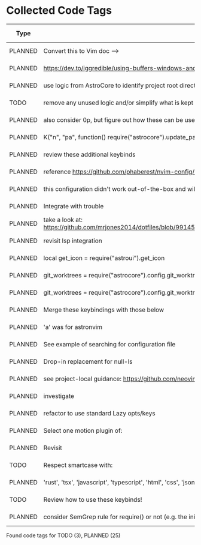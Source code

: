 # Collected Code Tags

| Type    | Comment                                                                                                                                   | Last Edit   | Source File                                                                                                                                                                             |
|---------|-------------------------------------------------------------------------------------------------------------------------------------------|-------------|-----------------------------------------------------------------------------------------------------------------------------------------------------------------------------------------|
| PLANNED | Convert this to Vim doc -->                                                                                                               | 2024-01-27  | [doc/notes.md:3](https://github.com/KyleKing/nvim/blame/f37f69e1594420b3ffe3ff4f1e738032a5df9df2/doc/notes.md#L3)                                                                       |
| PLANNED | <https://dev.to/iggredible/using-buffers-windows-and-tabs-efficiently-in-vim-56jc>                                                        | 2024-01-28  | [doc/notes.md:13](https://github.com/KyleKing/nvim/blame/1b7ddd52a930cbe10e2e9a398817046b3ad05a09/doc/notes.md#L13)                                                                     |
| PLANNED | use logic from AstroCore to identify project root directory                                                                               | 2024-02-02  | [lua/astro/rooter.lua:1](https://github.com/KyleKing/nvim/blame/2152dcee971ce67d6cab166f99cc094f8f1a74bc/lua/astro/rooter.lua#L1)                                                       |
| TODO    | remove any unused logic and/or simplify what is kept                                                                                      | 2024-01-28  | [lua/astro/utils.lua:11](https://github.com/KyleKing/nvim/blame/1b7ddd52a930cbe10e2e9a398817046b3ad05a09/lua/astro/utils.lua#L11)                                                       |
| PLANNED | also consider 0p, but figure out how these can be useful first                                                                            | 2024-02-02  | [lua/kyleking/keybinds.lua:17](https://github.com/KyleKing/nvim/blame/8d001f9096ea0084121918861a97b859310cf59a/lua/kyleking/keybinds.lua#L14)                                           |
| PLANNED | K("n", "<Leader>pa", function() require("astrocore").update_packages() end, { desc = "Update Lazy and Mason" })                           | 2024-02-01  | [lua/kyleking/keybinds.lua:49](https://github.com/KyleKing/nvim/blame/e25faf56d74fed989793595dded50559262bfbd6/lua/kyleking/keybinds.lua#L39)                                           |
| PLANNED | review these additional keybinds                                                                                                          | 2024-02-01  | [lua/kyleking/keybinds.lua:67](https://github.com/KyleKing/nvim/blame/e25faf56d74fed989793595dded50559262bfbd6/lua/kyleking/keybinds.lua#L57)                                           |
| PLANNED | reference https://github.com/phaberest/nvim-config/blob/main/lua/plugins/cmp.lua                                                          | 2024-02-02  | [lua/kyleking/plugins/completion/nvim-cmp.lua:1](https://github.com/KyleKing/nvim/blame/90a13bbc5634e59fde0af8315146556389bf4938/lua/kyleking/plugins/completion/nvim-cmp.lua#L1)       |
| PLANNED | this configuration didn't work out-of-the-box and will need to revisit after configuring lsp                                              | 2024-02-03  | [lua/kyleking/plugins/completion/nvim-cmp.lua:58](https://github.com/KyleKing/nvim/blame/main/lua/kyleking/plugins/completion/nvim-cmp.lua#L58)                                        |
| PLANNED | Integrate with trouble                                                                                                                    | 2024-02-03  | [lua/kyleking/plugins/editing-support/todo-comments.lua:8](https://github.com/KyleKing/nvim/blame/main/lua/kyleking/plugins/editing-support/todo-comments.lua#L8)                      |
| PLANNED | take a look at: https://github.com/mrjones2014/dotfiles/blob/9914556e4cb346de44d486df90a0410b463998e4/nvim/lua/my/configure/telescope.lua | 2024-02-01  | [lua/kyleking/plugins/fuzzy-finder/telescope.lua:1](https://github.com/KyleKing/nvim/blame/096f7b3fca67f9cbab91a9861c2af392340257d2/lua/kyleking/plugins/fuzzy-finder/telescope.lua#L1) |
| PLANNED | revisit lsp integration                                                                                                                   | 2024-02-03  | [lua/kyleking/plugins/fuzzy-finder/telescope.lua:60](https://github.com/KyleKing/nvim/blame/main/lua/kyleking/plugins/fuzzy-finder/telescope.lua#L60)                                  |
| PLANNED | local get_icon = require("astroui").get_icon                                                                                              | 2024-02-03  | [lua/kyleking/plugins/fuzzy-finder/telescope.lua:94](https://github.com/KyleKing/nvim/blame/main/lua/kyleking/plugins/fuzzy-finder/telescope.lua#L94)                                  |
| PLANNED | git_worktrees = require("astrocore").config.git_worktrees,                                                                                | 2024-02-03  | [lua/kyleking/plugins/fuzzy-finder/telescope.lua:97](https://github.com/KyleKing/nvim/blame/main/lua/kyleking/plugins/fuzzy-finder/telescope.lua#L97)                                  |
| PLANNED | git_worktrees = require("astrocore").config.git_worktrees,                                                                                | 2024-02-03  | [lua/kyleking/plugins/fuzzy-finder/telescope.lua:98](https://github.com/KyleKing/nvim/blame/main/lua/kyleking/plugins/fuzzy-finder/telescope.lua#L98)                                  |
| PLANNED | Merge these keybindings with those below                                                                                                  | 2024-02-03  | [lua/kyleking/plugins/fuzzy-finder/telescope.lua:137](https://github.com/KyleKing/nvim/blame/main/lua/kyleking/plugins/fuzzy-finder/telescope.lua#L137)                                |
| PLANNED | 'a' was for astronvim                                                                                                                     | 2024-02-03  | [lua/kyleking/plugins/fuzzy-finder/telescope.lua:185](https://github.com/KyleKing/nvim/blame/main/lua/kyleking/plugins/fuzzy-finder/telescope.lua#L185)                                |
| PLANNED | See example of searching for configuration file                                                                                           | 2024-01-31  | [lua/kyleking/plugins/lsp/none-ls.lua:1](https://github.com/KyleKing/nvim/blame/6d9bb7119f3382e02db824b3d3cd566682329dea/lua/kyleking/plugins/lsp/none-ls.lua#L1)                       |
| PLANNED | Drop-in replacement for null-ls                                                                                                           | 2024-02-03  | [lua/kyleking/plugins/lsp/none-ls.lua:5](https://github.com/KyleKing/nvim/blame/main/lua/kyleking/plugins/lsp/none-ls.lua#L5)                                                          |
| PLANNED | see project-local guidance: https://github.com/neovim/nvim-lspconfig/wiki/Project-local-settings                                          | 2024-02-02  | [lua/kyleking/plugins/lsp/nvim-lspconfig.lua:2](https://github.com/KyleKing/nvim/blame/d11aaa740f146c71259418937c1bbb01ba6fb3cd/lua/kyleking/plugins/lsp/nvim-lspconfig.lua#L2)         |
| PLANNED | investigate                                                                                                                               | 2024-02-03  | [lua/kyleking/plugins/marks/harpoon.lua:4](https://github.com/KyleKing/nvim/blame/main/lua/kyleking/plugins/marks/harpoon.lua#L4)                                                      |
| PLANNED | refactor to use standard Lazy opts/keys                                                                                                   | 2024-02-03  | [lua/kyleking/plugins/marks/harpoon.lua:9](https://github.com/KyleKing/nvim/blame/main/lua/kyleking/plugins/marks/harpoon.lua#L9)                                                      |
| PLANNED | Select one motion plugin of:                                                                                                              | 2024-02-02  | [lua/kyleking/plugins/motion/README.md:3](https://github.com/KyleKing/nvim/blame/fee9041fb65390bc0ced650ccf321c6d638a6c3c/lua/kyleking/plugins/motion/README.md#L3)                     |
| PLANNED | Revisit                                                                                                                                   | 2024-02-03  | [lua/kyleking/plugins/motion/leap.lua:4](https://github.com/KyleKing/nvim/blame/main/lua/kyleking/plugins/motion/leap.lua#L4)                                                          |
| TODO    | Respect smartcase with:                                                                                                                   | 2024-02-03  | [lua/kyleking/plugins/search/hlslens.lua:18](https://github.com/KyleKing/nvim/blame/main/lua/kyleking/plugins/search/hlslens.lua#L18)                                                  |
| PLANNED | 'rust', 'tsx', 'javascript', 'typescript', 'html', 'css', 'json', 'toml'                                                                  | 2024-02-03  | [lua/kyleking/plugins/syntax/treesitter.lua:78](https://github.com/KyleKing/nvim/blame/main/lua/kyleking/plugins/syntax/treesitter.lua#L78)                                            |
| TODO    | Review how to use these keybinds!                                                                                                         | 2024-02-03  | [lua/kyleking/plugins/syntax/treesitter.lua:94](https://github.com/KyleKing/nvim/blame/main/lua/kyleking/plugins/syntax/treesitter.lua#L94)                                            |
| PLANNED | consider SemGrep rule for require() or not (e.g. the initial install will fail when telescope isn't available)                            | 2024-02-01  | [run-semgrep.sh:10](https://github.com/KyleKing/nvim/blame/30f6d29da1ecdcc7f9ede368241a121b843bf2b8/run-semgrep.sh#L10)                                                                 |

Found code tags for TODO (3), PLANNED (25)

<!-- calcipy_skip_tags -->
